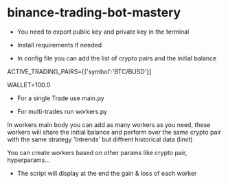 # binance-trading-bot-mastery

* You need to export public key and private key in the terminal 

* Install requirements if needed

* In config file you can add the list of crypto pairs 
and the initial balance 

ACTIVE_TRADING_PAIRS=[{'symbol':'BTC/BUSD'}]

WALLET=100.0

* For a single Trade use main.py 

* For multi-trades run workers.py 

In workers main body you can add as many workers as you need, these workers will share the initial balance and perform over the same crypto pair with the same strategy 'Intrends' but diffrent historical data (limit)

You can create workers based on other params like crypto pair, hyperparams... 


* The script will display at the end the gain & loss of each worker

